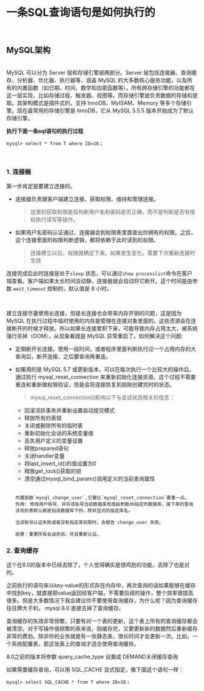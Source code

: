 # 一条SQL查询语句是如何执行的

<br/>

## MySQL架构
<br/>
MySQL 可以分为 Server 层和存储引擎层两部分。Server 层包括连接器、查询缓存、分析器、优化器、执行器等，涵盖 MySQL 的大多数核心服务功能，以及所有的内置函数（如日期、时间、数学和加密函数等），所有跨存储引擎的功能都在这一层实现，比如存储过程、触发器、视图等。而存储引擎层负责数据的存储和提取。其架构模式是插件式的，支持 InnoDB、MyISAM、Memory 等多个存储引擎。现在最常用的存储引擎是 InnoDB，它从 MySQL 5.5.5 版本开始成为了默认存储引擎。

<br/>

**执行下面一条sql语句的执行过程**
```mysql
mysql> select * from T where ID=10；
```  

<br/>  

### 1. 连接器  

第一步肯定是要建立连接的。
- 连接器负责跟客户端建立连接、获取权限、维持和管理连接。
    > 这里的获取权限是指判断用户名和密码是否正确，而不是判断是否有授权执行读写等操作。  

- 如果用户名密码认证通过，连接器会到权限表里面查出你拥有的权限。之后，这个连接里面的权限判断逻辑，都将依赖于此时读到的权限。
    > 连接建立以后，权限就确定下来。如果发生变化，需要下次重新连接时生效
    
连接完成后此时连接是处于`sleep` 状态，可以通过`show processlist`命令在客户端查看。客户端如果太长时间没动静，连接器就会自动将它断开。这个时间是由参数 `wait_timeout` 控制的，默认值是 8 小时。
   
<br/>

建立连接尽量使用长连接，但是长连接也会带来内存开销的问题，这是因为 MySQL 在执行过程中临时使用的内存是管理在连接对象里面的。这些资源会在连接断开的时候才释放。所以如果长连接累积下来，可能导致内存占用太大，被系统强行杀掉（OOM），从现象看就是 MySQL 异常重启了。如何解决这个问题:
- 定期断开长连接。使用一段时间，或者程序里面判断执行过一个占用内存的大查询后，断开连接，之后要查询再重连。

- 如果用的是 MySQL 5.7 或更新版本，可以在每次执行一个比较大的操作后，通过执行 mysql_reset_connection 来重新初始化连接资源。这个过程不需要重连和重新做权限验证，但是会将连接恢复到刚刚创建完时的状态。

    > mysql_reset_connection()影响以下与会话状态相关的信息：
    * 回滚活跃事务并重新设置自动提交模式
    * 释放所有的表锁
    * 关闭或删除所有的临时表
    * 重新初始化会话的系统变量值
    * 丢失用户定义的变量设置
    * 释放prepared语句
    * 关闭handler变量
    * 将last_insert_id()的值设置为0
    * 释放get_lock()获取的锁
    * 清空通过mysql_bind_param()调用定义的当前查询属性
    
    <br/>

    ```
    内置函数`mysql_change_user`,它要比`mysql_reset_connection`要重一点。
    作用: 修改用户账号，并将该账号当前数据库改成由参数db指定的数据库，接下来的查询涉及的表默认都是指该数据库下的，除非显式的指定库名。
            
    当该账号认证失败或者没有指定库权限时，会报告 change_user 失败。
            
    结果：重置所有会话状态，并且重新认证。
    ```
    
### 2. 查询缓存
这个在8.0的版本中已经去除了，个人觉得确实是很鸡肋的功能，去除了也是对的。

之前执行的语句来以key-value的形式存在内存中，再次查询的话如果能够在缓存中找到key，就直接把value返回给客户端，不需要后续的操作，整个效率很提高很多。但是大多数情况下我会建议你不要使用查询缓存，为什么呢？因为查询缓存往往弊大于利。 mysql 8.0 直接去掉了查询缓存。

查询缓存的失效非常频繁，只要有对一个表的更新，这个表上所有的查询缓存都会被清空。对于写操作很频繁的表来说，刚缓存完，又要更新新的数据然后重新缓存非常的费劲。除非你的业务就是有一张静态表，很长时间才会更新一次。比如，一个系统配置表，那这张表上的查询才适合使用查询缓存。

8.0之前的版本将参数 query_cache_type 设置成 DEMAND关闭缓存查询

如果需要缓存查询，可以用 SQL_CACHE 显式指定，像下面这个语句一样：

```mysql
mysql> select SQL_CACHE * from T where ID=10；
```
